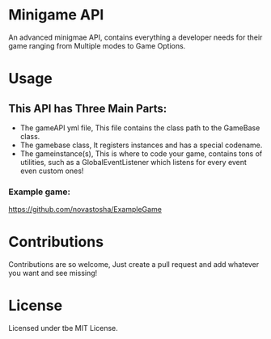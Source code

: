 # Minigame API

An advanced minigmae API, contains everything a developer needs for their game ranging from Multiple modes to Game Options.

# Usage

## This API has Three Main Parts:

  - The gameAPI yml file, This file contains the class path to the GameBase class.
  - The gamebase class, It registers instances and has a special codename.
  - The gameinstance(s), This is where to code your game, contains tons of utilities, such as a GlobalEventListener which listens for every event even custom ones!
 
 ### Example game: 
  https://github.com/novastosha/ExampleGame

# Contributions

Contributions are so welcome, Just create a pull request and add whatever you want and see missing!

# License

Licensed under tbe MIT License.
